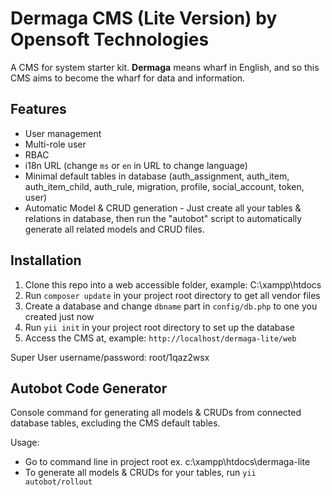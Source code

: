 # Dermaga CMS (Lite Version) by Opensoft Technologies

A CMS for system starter kit. **Dermaga** means wharf in English, and so this CMS aims to become the wharf for data and information. 

## Features
* User management
* Multi-role user
* RBAC
* i18n URL (change ```ms``` or ```en``` in URL to change language)
* Minimal default tables in database (auth_assignment, auth_item, auth_item_child, auth_rule, migration, profile, social_account, token, user)
* Automatic Model & CRUD generation - Just create all your tables & relations in database, then run the "autobot" script to automatically generate all related models and CRUD files.

## Installation
1. Clone this repo into a web accessible folder, example: C:\xampp\htdocs
2. Run ```composer update``` in your project root directory to get all vendor files
3. Create a database and change ```dbname``` part in ```config/db.php``` to one you created just now
4. Run ```yii init``` in your project root directory to set up the database
5. Access the CMS at, example: ```http://localhost/dermaga-lite/web```

Super User username/password: root/1qaz2wsx

## Autobot Code Generator
Console command for generating all models & CRUDs from connected database tables, excluding the CMS default tables.

Usage:
* Go to command line in project root ex. c:\xampp\htdocs\dermaga-lite
* To generate all models & CRUDs for your tables, run ```yii autobot/rollout```